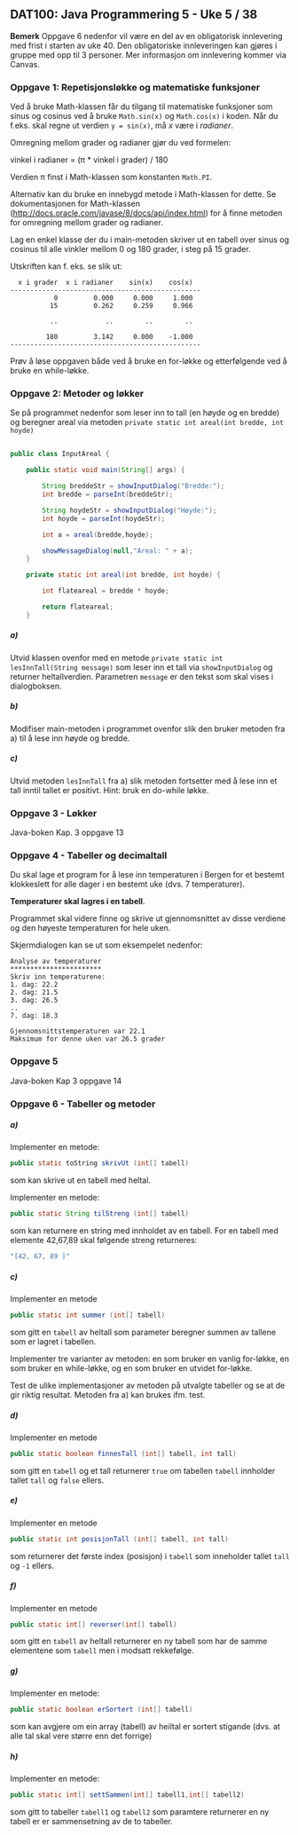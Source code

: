 
## DAT100: Java Programmering 5 - Uke 5 / 38

**Bemerk** Oppgave 6 nedenfor vil være en del av en obligatorisk innlevering med frist i starten av uke 40. Den obligatoriske innleveringen kan gjøres i gruppe med opp til 3 personer. Mer informasjon om innlevering kommer via Canvas.

### Oppgave 1: Repetisjonsløkke og matematiske funksjoner

Ved å bruke Math-klassen får du tilgang til matematiske funksjoner som sinus og cosinus ved å bruke `Math.sin(x)` og `Math.cos(x)` i koden. Når du f.eks. skal regne ut verdien `y = sin(x)`, må *x* være i *radianer*.

Omregning mellom grader og radianer gjør du ved formelen:

vinkel i radianer = (π * vinkel i grader) / 180

Verdien π finst i Math-klassen som konstanten `Math.PI`.

Alternativ kan du bruke en innebygd metode i Math-klassen for dette. Se dokumentasjonen for Math-klassen (http://docs.oracle.com/javase/8/docs/api/index.html) for å finne metoden for omregning mellom grader og radianer.

Lag en enkel klasse der du i main-metoden skriver ut en tabell over sinus og cosinus til alle vinkler mellom 0 og 180 grader, i steg på 15 grader.

Utskriften kan f. eks. se slik ut:

```
  x i grader  x i radianer    sin(x)    cos(x)
------------------------------------------------
           0         0.000     0.000     1.000
          15         0.262     0.259     0.966

          ..            ..        ..        ..

         180         3.142     0.000    -1.000
------------------------------------------------
```

Prøv å løse oppgaven både ved å bruke en for-løkke og etterfølgende ved å bruke en while-løkke.

### Oppgave 2: Metoder og løkker

Se på programmet nedenfor som leser inn to tall (en høyde og en bredde) og beregner areal via metoden `private static int areal(int bredde, int hoyde)`

```java

public class InputAreal {

	public static void main(String[] args) {

		String breddeStr = showInputDialog("Bredde:");
		int bredde = parseInt(breddeStr);

		String hoydeStr = showInputDialog("Høyde:");
		int hoyde = parseInt(hoydeStr);

		int a = areal(bredde,hoyde);

		showMessageDialog(null,"Areal: " + a);
	}

	private static int areal(int bredde, int hoyde) {

		int flateareal = bredde * hoyde;

		return flateareal;
	}

```

##### a)

Utvid klassen ovenfor med en metode `private static int lesInnTall(String message)` som leser inn et tall via `showInputDialog` og returner heltallverdien. Parametren `message` er den tekst som skal vises i dialogboksen.

##### b)

Modifiser main-metoden i programmet ovenfor slik den bruker metoden fra a) til å lese inn høyde og bredde.

##### c)

Utvid metoden `lesInnTall` fra a) slik metoden fortsetter med å lese inn et tall inntil tallet er positivt. Hint: bruk en do-while løkke.

### Oppgave 3 - Løkker

Java-boken Kap. 3 oppgave 13

### Oppgave 4 - Tabeller og decimaltall

Du skal lage et program for å lese inn temperaturen i Bergen for et bestemt klokkeslett for alle dager i en bestemt uke (dvs. 7 temperaturer).

**Temperaturer skal lagres i en tabell**.

Programmet skal videre finne og skrive ut gjennomsnittet av disse verdiene og den høyeste temperaturen for hele uken.

Skjermdialogen kan se ut som eksempelet nedenfor:

```
Analyse av temperaturer
***********************     
Skriv inn temperaturene:
1. dag: 22.2
2. dag: 21.5
3. dag: 26.5
..
7. dag: 18.3

Gjennomsnittstemperaturen var 22.1
Maksimum for denne uken var 26.5 grader
```

### Oppgave 5

Java-boken Kap 3 oppgave 14

### Oppgave 6 - Tabeller og metoder

##### a)

Implementer en metode:

```java
public static toString skrivUt (int[] tabell)
```

som kan skrive ut en tabell med heltal.

Implementer en metode:

```java
public static String tilStreng (int[] tabell)
```

som kan returnere en string med innholdet av en tabell. For en tabell med elemente 42,67,89 skal følgende streng returneres:

```java
"[42, 67, 89 ]"
```

##### c)

Implementer en metode

```java
public static int summer (int[] tabell)
```

som gitt en `tabell` av heltall som parameter beregner summen av tallene som er lagret i tabellen.

Implementer tre varianter av metoden: en som bruker en vanlig for-løkke, en som bruker en while-løkke, og en som bruker en utvidet for-løkke.

Test de ulike implementasjoner av metoden på utvalgte tabeller og se at de gir riktig resultat. Metoden fra a) kan brukes ifm. test.

##### d)

Implementer en metode

```java
public static boolean finnesTall (int[] tabell, int tall)
```

som gitt en `tabell` og et tall returnerer `true` om tabellen `tabell` innholder tallet `tall` og `false` ellers.

##### e)

Implementer en metode

```java
public static int posisjonTall (int[] tabell, int tall)
```

som returnerer det første index (posisjon) i `tabell` som inneholder tallet `tall` og `-1` ellers.

##### f)

Implementer en metode

```java
public static int[] reverser(int[] tabell)
```

som gitt en `tabell` av heltall returnerer en ny tabell som har de samme elementene som `tabell` men i modsatt rekkefølge.

##### g)

Implementer en metode:

```java
public static boolean erSortert (int[] tabell)
```

som kan avgjere om ein array (tabell) av heiltal er sortert stigande (dvs. at alle tal skal vere større enn det forrige)

##### h)

Implementer en metode:

```java
public static int[] settSammen(int[] tabell1,int[] tabell2)
```

som gitt to tabeller `tabell1` og `tabell2` som paramtere returnerer en ny tabell er er sammensetning av de to tabeller.
